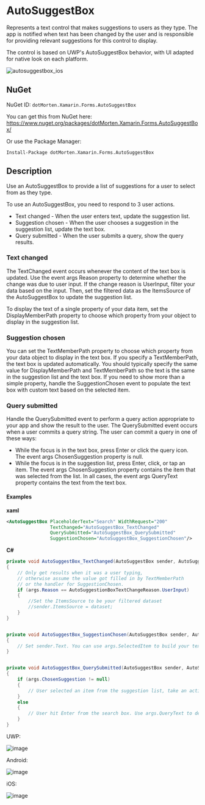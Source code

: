 # AutoSuggestBox

Represents a text control that makes suggestions to users as they type. The app is notified when text has been changed by the user and is responsible for providing relevant suggestions for this control to display.

The control is based on UWP's AutoSuggestBox behavior, with UI adapted for native look on each platform.

![autosuggestbox_ios](https://user-images.githubusercontent.com/1378165/51139691-6c226600-17f9-11e9-8f76-48a1128986ca.gif)

## NuGet
NuGet ID: `dotMorten.Xamarin.Forms.AutoSuggestBox`

You can get this from NuGet here: https://www.nuget.org/packages/dotMorten.Xamarin.Forms.AutoSuggestBox/

Or use the Package Manager:
```
Install-Package dotMorten.Xamarin.Forms.AutoSuggestBox 
```

## Description

Use an AutoSuggestBox to provide a list of suggestions for a user to select from as they type.

To use an AutoSuggestBox, you need to respond to 3 user actions.

- Text changed - When the user enters text, update the suggestion list.
- Suggestion chosen - When the user chooses a suggestion in the suggestion list, update the text box.
- Query submitted - When the user submits a query, show the query results.

### Text changed
The TextChanged event occurs whenever the content of the text box is updated. Use the event args Reason property to determine whether the change was due to user input. If the change reason is UserInput, filter your data based on the input. Then, set the filtered data as the ItemsSource of the AutoSuggestBox to update the suggestion list.

To display the text of a single property of your data item, set the DisplayMemberPath property to choose which property from your object to display in the suggestion list.

### Suggestion chosen

You can set the TextMemberPath property to choose which property from your data object to display in the text box. If you specify a TextMemberPath, the text box is updated automatically. You should typically specify the same value for DisplayMemberPath and TextMemberPath so the text is the same in the suggestion list and the text box.
If you need to show more than a simple property, handle the SuggestionChosen event to populate the text box with custom text based on the selected item.

### Query submitted

Handle the QuerySubmitted event to perform a query action appropriate to your app and show the result to the user.
The QuerySubmitted event occurs when a user commits a query string. The user can commit a query in one of these ways:

- While the focus is in the text box, press Enter or click the query icon. The event args ChosenSuggestion property is null.
- While the focus is in the suggestion list, press Enter, click, or tap an item. The event args ChosenSuggestion property contains the item that was selected from the list.
In all cases, the event args QueryText property contains the text from the text box. 


#### Examples
**xaml**
```xml
<AutoSuggestBox PlaceholderText="Search" WidthRequest="200"
                TextChanged="AutoSuggestBox_TextChanged"
                QuerySubmitted="AutoSuggestBox_QuerySubmitted"
                SuggestionChosen="AutoSuggestBox_SuggestionChosen"/>
```
**C#**
```cs
private void AutoSuggestBox_TextChanged(AutoSuggestBox sender, AutoSuggestBoxTextChangedEventArgs args)
{
    // Only get results when it was a user typing, 
    // otherwise assume the value got filled in by TextMemberPath 
    // or the handler for SuggestionChosen.
    if (args.Reason == AutoSuggestionBoxTextChangeReason.UserInput)
    {
        //Set the ItemsSource to be your filtered dataset
        //sender.ItemsSource = dataset;
    }
}


private void AutoSuggestBox_SuggestionChosen(AutoSuggestBox sender, AutoSuggestBoxSuggestionChosenEventArgs args)
{
    // Set sender.Text. You can use args.SelectedItem to build your text string.
}


private void AutoSuggestBox_QuerySubmitted(AutoSuggestBox sender, AutoSuggestBoxQuerySubmittedEventArgs args)
{
    if (args.ChosenSuggestion != null)
    {
        // User selected an item from the suggestion list, take an action on it here.
    }
    else
    {
        // User hit Enter from the search box. Use args.QueryText to determine what to do.
    }
}
```

UWP:

![image](https://user-images.githubusercontent.com/1378165/42106364-a65da5ae-7b88-11e8-81ce-e189ee4cdc8e.png)

Android:

![image](https://user-images.githubusercontent.com/1378165/42108971-edaa4914-7b90-11e8-95d8-063f1f857d5f.png)

iOS:

![image](https://user-images.githubusercontent.com/1378165/42109635-31d3ef44-7b93-11e8-8f65-2e1c9ec07f44.png)


